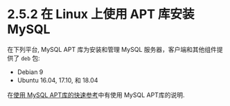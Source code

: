 # 2.5.2 在 Linux 上使用 APT 库安装 MySQL

在下列平台, MySQL APT 库为安装和管理 MySQL 服务器，客户端和其他组件提供了 `deb` 包:

- Debian 9
- Ubuntu 16.04, 17.10, 和 18.04

在[使用 MySQL APT库的快速参考](https://dev.mysql.com/doc/mysql-apt-repo-quick-guide/en/)中有使用 MySQL APT库的说明.